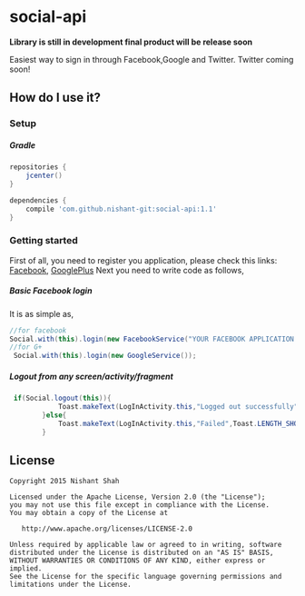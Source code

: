 # social-api

**Library is still in development final product will be release soon**

Easiest way to sign in through Facebook,Google and Twitter.
Twitter coming soon!

How do I use it?
---

### Setup

##### Gradle
```groovy
repositories {
    jcenter()
}

dependencies {
    compile 'com.github.nishant-git:social-api:1.1'
}
```
### Getting started

  First of all, you need to register you application, please check this links: [Facebook](https://developers.facebook.com/products/login),  [GooglePlus](https://developers.google.com/console/help/new/#managingprojects)
Next you need to write code as follows,

##### Basic Facebook login
It is as simple as,

```java
//for facebook
Social.with(this).login(new FacebookService("YOUR FACEBOOK APPLICATION ID");
//for G+
 Social.with(this).login(new GoogleService());
```
##### Logout from any screen/activity/fragment 
```java
 if(Social.logout(this)){
            Toast.makeText(LogInActivity.this,"Logged out successfully",Toast.LENGTH_SHORT).show();
        }else{
            Toast.makeText(LogInActivity.this,"Failed",Toast.LENGTH_SHORT).show();
        }
```



License
-------

    Copyright 2015 Nishant Shah

    Licensed under the Apache License, Version 2.0 (the "License");
    you may not use this file except in compliance with the License.
    You may obtain a copy of the License at

       http://www.apache.org/licenses/LICENSE-2.0

    Unless required by applicable law or agreed to in writing, software
    distributed under the License is distributed on an "AS IS" BASIS,
    WITHOUT WARRANTIES OR CONDITIONS OF ANY KIND, either express or implied.
    See the License for the specific language governing permissions and
    limitations under the License.

